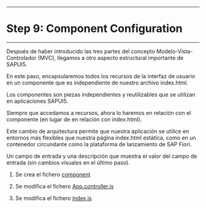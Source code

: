 ********************************
# Step 9: Component Configuration
********************************

Después de haber introducido las tres partes del concepto Modelo-Vista-Controlador (MVC), 
llegamos a otro aspecto estructural importante de SAPUI5.


En este paso, encapsularemos todos los recursos de la interfaz de usuario en un componente 
que es independiente de nuestro archivo index.html.


Los componentes son piezas independientes y reutilizables que se utilizan en aplicaciones SAPUI5.


Siempre que accedamos a recursos, ahora lo haremos en relación con el componente 
(en lugar de en relación con index.html).


Este cambio de arquitectura permite que nuestra aplicación se utilice en entornos más flexibles
que nuestra página index.html estática, como en un contenedor circundante como la plataforma de lanzamiento de SAP Fiori.


Un campo de entrada y una descripción que muestra el valor del campo de entrada 
(sin cambios visuales en el último paso).


1. Se crea el fichero [component](webapp/Component.js)

2. Se modifica el fichero [App.controller.js](webapp/controller/App.controller.js)

3. Se modifica el fichero [index.js](webapp/index.js)